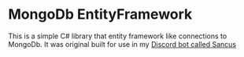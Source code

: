 # MongoDb EntityFramework

This is a simple C# library that entity framework like connections to MongoDb.
It was original built for use in my [Discord bot called Sancus](https://github.com/LunarDevelop/Sancus-Discord.NET)
